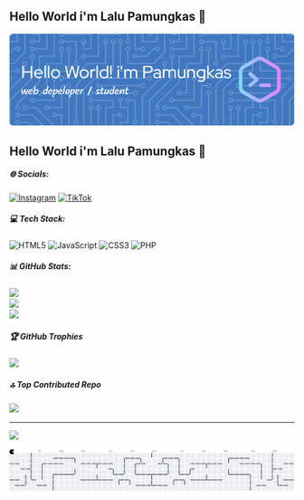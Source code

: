 ## Hello World i'm Lalu Pamungkas 👋

![Lalu Pamungkas](img/github-header-image.png)

<!-- 🌱 I’m currently learning **python**
🔭 I’m currently working on **home**

##### skills

[![My Skills](https://skillicons.dev/icons?i=java,kotlin,nodejs,figma&theme=light&perline=5)](https://skillicons.dev)

<img src="https://img.shields.io/badge/HTML5-E34F26?style=for-the-badge&logo=html5&logoColor=white" />
<img src="https://img.shields.io/badge/CSS3-1572B6?style=for-the-badge&logo=css3&logoColor=white" />
<img src="https://img.shields.io/badge/JavaScript-323330?style=for-the-badge&logo=javascript&logoColor=F7DF1E" />
<img src="https://img.shields.io/badge/Python-FFD43B?style=for-the-badge&logo=python&logoColor=blue" />
<img src="https://img.shields.io/badge/json-5E5C5C?style=for-the-badge&logo=json&logoColor=white" />

##### connect with me
![https://instagram/laluikyyy_](https://img.shields.io/badge/Instagram-E4405F?style=for-the-badge&logo=instagram&logoColor=white)
![tiktok.com/@lalu.pamungkas](https://img.shields.io/badge/TikTok-000000?style=for-the-badge&logo=tiktok&logoColor=white)


##### My Github Stats

[![Anurag's GitHub stats](https://github-readme-stats.vercel.app/api?username=pamungkas77&show_icons=true&theme=tokyonight)
](https://github.com/pamungkas77/github-readme-stats) -->


## Hello World i'm Lalu Pamungkas 👋<br>


##### 🌐 Socials:
[![Instagram](https://img.shields.io/badge/Instagram-%23E4405F.svg?logo=Instagram&logoColor=white)](https://instagram.com/laluikyyy_) [![TikTok](https://img.shields.io/badge/TikTok-%23000000.svg?logo=TikTok&logoColor=white)](https://tiktok.com/@lalu.pamungkas) 

##### 💻 Tech Stack:
![HTML5](https://img.shields.io/badge/html5-%23E34F26.svg?style=for-the-badge&logo=html5&logoColor=white) ![JavaScript](https://img.shields.io/badge/javascript-%23323330.svg?style=for-the-badge&logo=javascript&logoColor=%23F7DF1E) ![CSS3](https://img.shields.io/badge/css3-%231572B6.svg?style=for-the-badge&logo=css3&logoColor=white) ![PHP](https://img.shields.io/badge/php-%23777BB4.svg?style=for-the-badge&logo=php&logoColor=white)
##### 📊 GitHub Stats:
![](https://github-readme-stats.vercel.app/api?username=pamungkas77&theme=merko&hide_border=false&include_all_commits=false&count_private=false)<br/>
![](https://nirzak-streak-stats.vercel.app/?user=pamungkas77&theme=merko&hide_border=false)<br/>
![](https://github-readme-stats.vercel.app/api/top-langs/?username=pamungkas77&theme=merko&hide_border=false&include_all_commits=false&count_private=false&layout=compact)

##### 🏆 GitHub Trophies
![](https://github-profile-trophy.vercel.app/?username=pamungkas77&theme=radical&no-frame=false&no-bg=true&margin-w=4)

##### 🔝 Top Contributed Repo
![](https://github-contributor-stats.vercel.app/api?username=pamungkas77&limit=5&theme=dark&combine_all_yearly_contributions=true)

---
[![](https://visitcount.itsvg.in/api?id=pamungkas77&icon=0&color=0)](https://visitcount.itsvg.in)

<!-- Proudly created with GPRM ( https://gprm.itsvg.in ) -->

<picture>
  <source media="(prefers-color-scheme: dark)" srcset="https://raw.githubusercontent.com/pamungkas77/pamungkas77/output/pacman-contribution-graph-dark.svg">
  <source media="(prefers-color-scheme: light)" srcset="https://raw.githubusercontent.com/pamungkas77/pamungkas77/output/pacman-contribution-graph.svg">
  <img alt="pacman contribution graph" src="https://raw.githubusercontent.com/pamungkas77/pamungkas77/output/pacman-contribution-graph.svg">
</picture>

###
